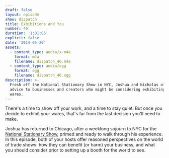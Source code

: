 ```yaml
---
draft: false
layout: episode
show: dispatch
title: Exhibitions and You
number: 46
duration: '1:01:05'
explicit: false
date: '2014-05-26'
assets:
  - content_type: audio/x-m4a
    format: m4a
    filename: dispatch_46.m4a
  - content_type: audio/ogg
    format: ogg
    filename: dispatch_46.ogg
description: >-
  Fresh off the National Stationary Show in NYC, Joshua and Nicholas offer
  advice to businesses and creators who might be considering exhibiting their
  wares.
---
```

There's a time to show off your work, and a time to stay quiet. But once you decide to exhibit your wares, that's far from the last decision you'll need to make.

Joshua has returned to Chicago, after a weeklong sojourn to NYC for the [National Stationary Show](http://www.nationalstationeryshow.com), primed and ready to walk through his experience. In this episode, both of your hosts offer reasoned perspectives on the world of trade shows: how they can benefit (or harm) your business, and what you should consider prior to setting up a booth for the world to see.